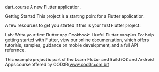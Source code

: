 dart_course
A new Flutter application.

Getting Started
This project is a starting point for a Flutter application.

A few resources to get you started if this is your first Flutter project:

Lab: Write your first Flutter app
Cookbook: Useful Flutter samples
For help getting started with Flutter, view our online documentation, which offers tutorials, samples, guidance on mobile development, and a full API reference.

This example project is part of the Learn Flutter and Build iOS and Android Apps course offered by COD3R(www.cod3r.com.br)
